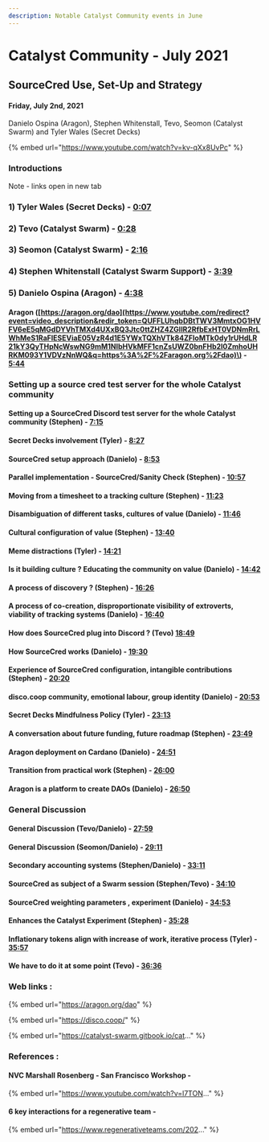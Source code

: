 ```yaml
---
description: Notable Catalyst Community events in June
---
```


# Catalyst Community - July 2021

## SourceCred Use, Set-Up and Strategy

#### Friday, July 2nd, 2021

Danielo Ospina \(Aragon\), Stephen Whitenstall, Tevo, Seomon \(Catalyst Swarm\) and Tyler Wales \(Secret Decks\)

{% embed url="https://www.youtube.com/watch?v=kv-qXx8UvPc" %}

###  Introductions

Note - links open in new tab

### 1\) Tyler Wales \(Secret Decks\) - [0:07](https://www.youtube.com/watch?v=kv-qXx8UvPc&t=7s)

### 2\) Tevo \(Catalyst Swarm\) - [0:28](https://www.youtube.com/watch?v=kv-qXx8UvPc&t=28s) 

### 3\) Seomon \(Catalyst Swarm\) - [2:16](https://www.youtube.com/watch?v=kv-qXx8UvPc&t=136s) 

### 4\) Stephen Whitenstall \(Catalyst Swarm Support\) - [3:39](https://www.youtube.com/watch?v=kv-qXx8UvPc&t=219s) 

### 5\) Danielo Ospina \(Aragon\) - [4:38](https://www.youtube.com/watch?v=kv-qXx8UvPc&t=278s) 

#### Aragon \([https://aragon.org/dao](https://www.youtube.com/redirect?event=video_description&redir_token=QUFFLUhqbDBtTWV3MmtxOG1HVFV6eE5qMGdDYVhTMXd4UXxBQ3Jtc0ttZHZ4ZGlIR2RfbExHT0VDNmRrLWhMeS1RaFlESEViaE05VzR4d1E5YWxTQXhVTk84ZFloMTk0dy1rUHdLR21kY3QyTHpNcWswNG9mM1NIbHVkMFF1cnZsUWZ0bnFHb2l0ZmhoUHRKM093Y1VDVzNnWQ&q=https%3A%2F%2Faragon.org%2Fdao)\) - [5:44](https://www.youtube.com/watch?v=kv-qXx8UvPc&t=344s) 

### Setting up a source cred test server for the whole Catalyst community

#### Setting up a SourceCred Discord test server for the whole Catalyst community \(Stephen\) - [7:15](https://www.youtube.com/watch?v=kv-qXx8UvPc&t=435s) 

#### Secret Decks involvement \(Tyler\) - [8:27](https://www.youtube.com/watch?v=kv-qXx8UvPc&t=507s) 

#### SourceCred setup approach \(Danielo\) - [8:53](https://www.youtube.com/watch?v=kv-qXx8UvPc&t=533s) 

#### Parallel implementation - SourceCred/Sanity Check \(Stephen\) - [10:57](https://www.youtube.com/watch?v=kv-qXx8UvPc&t=657s) 

#### Moving from a timesheet to a tracking culture \(Stephen\) - [11:23](https://www.youtube.com/watch?v=kv-qXx8UvPc&t=683s) 

#### Disambiguation of different tasks, cultures of value \(Danielo\) - [11:46](https://www.youtube.com/watch?v=kv-qXx8UvPc&t=706s) 

#### Cultural configuration of value \(Stephen\) - [13:40](https://www.youtube.com/watch?v=kv-qXx8UvPc&t=820s) 

#### Meme distractions \(Tyler\) - [14:21](https://www.youtube.com/watch?v=kv-qXx8UvPc&t=861s) 

#### Is it building culture ? Educating the community on value \(Danielo\) - [14:42](https://www.youtube.com/watch?v=kv-qXx8UvPc&t=882s) 

#### A process of discovery ? \(Stephen\) - [16:26](https://www.youtube.com/watch?v=kv-qXx8UvPc&t=986s) 

#### A process of co-creation, disproportionate visibility of extroverts, viability of tracking systems \(Danielo\) - [16:40](https://www.youtube.com/watch?v=kv-qXx8UvPc&t=1000s) 

#### How does SourceCred plug into Discord ? \(Tevo\) [18:49](https://www.youtube.com/watch?v=kv-qXx8UvPc&t=1129s) 

#### How SourceCred works \(Danielo\) - [19:30](https://www.youtube.com/watch?v=kv-qXx8UvPc&t=1170s) 

#### Experience of SourceCred configuration, intangible contributions \(Stephen\) - [20:20](https://www.youtube.com/watch?v=kv-qXx8UvPc&t=1220s) 

#### disco.coop community, emotional labour, group identity \(Danielo\) - [20:53](https://www.youtube.com/watch?v=kv-qXx8UvPc&t=1253s) 

#### Secret Decks Mindfulness Policy \(Tyler\) - [23:13](https://www.youtube.com/watch?v=kv-qXx8UvPc&t=1393s) 

#### A conversation about future funding, future roadmap \(Stephen\) - [23:49](https://www.youtube.com/watch?v=kv-qXx8UvPc&t=1429s) 

#### Aragon deployment on Cardano \(Danielo\) - [24:51](https://www.youtube.com/watch?v=kv-qXx8UvPc&t=1491s) 

#### Transition from practical work \(Stephen\) - [26:00](https://www.youtube.com/watch?v=kv-qXx8UvPc&t=1560s) 

#### Aragon is a platform to create DAOs \(Danielo\) - [26:50](https://www.youtube.com/watch?v=kv-qXx8UvPc&t=1610s) 

### General Discussion

#### General Discussion \(Tevo/Danielo\) - [27:59](https://www.youtube.com/watch?v=kv-qXx8UvPc&t=1679s) 

#### General Discussion \(Seomon/Danielo\) - [29:11](https://www.youtube.com/watch?v=kv-qXx8UvPc&t=1751s) 

#### Secondary accounting systems \(Stephen/Danielo\) - [33:11](https://www.youtube.com/watch?v=kv-qXx8UvPc&t=1991s) 

#### SourceCred as subject of a Swarm session \(Stephen/Tevo\) - [34:10](https://www.youtube.com/watch?v=kv-qXx8UvPc&t=2050s) 

#### SourceCred weighting parameters , experiment \(Danielo\) - [34:53](https://www.youtube.com/watch?v=kv-qXx8UvPc&t=2093s) 

#### Enhances the Catalyst Experiment \(Stephen\) - [35:28](https://www.youtube.com/watch?v=kv-qXx8UvPc&t=2128s) 

#### Inflationary tokens align with increase of work, iterative process \(Tyler\) - [35:57](https://www.youtube.com/watch?v=kv-qXx8UvPc&t=2157s) 

#### We have to do it at some point \(Tevo\) - [36:36](https://www.youtube.com/watch?v=kv-qXx8UvPc&t=2196s) 

### Web links :

{% embed url="https://aragon.org/dao" %}

{% embed url="https://disco.coop/" %}

{% embed url="https://catalyst-swarm.gitbook.io/cat..." %}

### References : 

#### NVC Marshall Rosenberg - San Francisco Workshop -

{% embed url="https://www.youtube.com/watch?v=l7TON..." %}

#### 6 key interactions for a regenerative team - 

{% embed url="https://www.regenerativeteams.com/202..." %}



